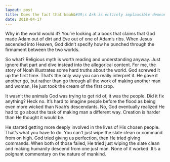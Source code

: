 ```yaml
---
layout: post
title: Does the fact that Noah&#39;s Ark is entirely implausible demean every other story in the Bible to you, even if they sound possible?
date: 2018-04-17
---
```


<p>Why in the world would it? You’re looking at a book that claims that God made Adam out of dirt and Eve out of one of Adam’s ribs. When Jesus ascended into Heaven, God didn’t specify how he punched through the firmament between the two worlds.</p><p>So what? Religious myth is worth reading and understanding anyway. Just ignore that part and dive instead into the allegorical content. For me, the story of Noah illustrates some hard truths about the world. God screwed it up the first time. That’s the only way you can really interpret it. He gave it another go, but rather than go through all the work of making another man and woman, He just took the cream of the first crop.</p><p>It wasn’t the animals God was trying to get rid of, it was the people. Did it fix anything? Heck no. It’s hard to imagine people before the flood as being even more wicked than Noah’s descendants. No, God eventually realized He had to go about the task of making man a different way. Creation is harder than He thought it would be.</p><p>He started getting more deeply involved in the lives of His chosen people. That’s what you have to do. You can’t just wipe the slate clean or command from on high. God tried giving us perfection, then He tried giving commands. When both of those failed, He tried just wiping the slate clean and making humanity descend from one just man. None of it worked. It’s a poignant commentary on the nature of mankind.</p>
